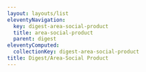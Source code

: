 ```yaml
---
layout: layouts/list
eleventyNavigation:
  key: digest-area-social-product
  title: area-social-product
  parent: digest
eleventyComputed:
  collectionKey: digest-area-social-product
title: Digest/Area-Social Product
---
```

